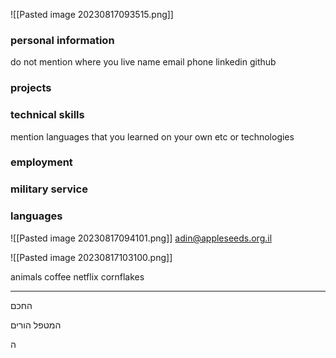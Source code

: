 ![[Pasted image 20230817093515.png]]
### personal information
do not mention where you live
name 
email
phone
linkedin
github


### projects


### technical skills
mention languages that you learned on your own etc
or technologies

### employment

### military service

### languages

![[Pasted image 20230817094101.png]]
adin@appleseeds.org.il

![[Pasted image 20230817103100.png]]

 animals
 coffee
 netflix
 cornflakes

---
החכם


המטפל
הורים 


ה